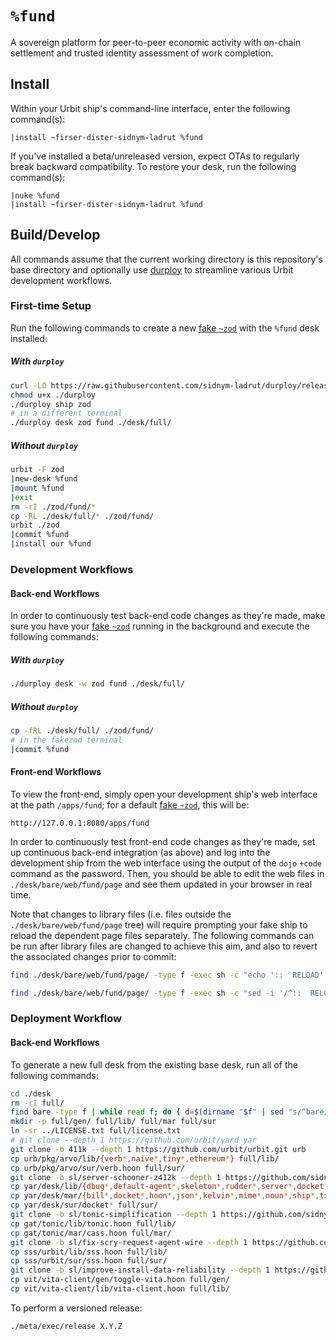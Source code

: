 # `%fund` #

A sovereign platform for peer-to-peer economic activity with on-chain
settlement and trusted identity assessment of work completion.

## Install ##

Within your Urbit ship's command-line interface, enter the following command(s):

```
|install ~firser-dister-sidnym-ladrut %fund
```

If you've installed a beta/unreleased version, expect OTAs to regularly break
backward compatibility. To restore your desk, run the following command(s):

```
|nuke %fund
|install ~firser-dister-sidnym-ladrut %fund
```

## Build/Develop ##

All commands assume that the current working directory is this repository's
base directory and optionally use [durploy] to streamline various Urbit
development workflows.

### First-time Setup ###

Run the following commands to create a new [fake `~zod`][fakezod] with the
`%fund` desk installed:

##### With `durploy` #####

```bash
curl -LO https://raw.githubusercontent.com/sidnym-ladrut/durploy/release/durploy
chmod u+x ./durploy
./durploy ship zod
# in a different terminal
./durploy desk zod fund ./desk/full/
```

##### Without `durploy` #####

```bash
urbit -F zod
|new-desk %fund
|mount %fund
|exit
rm -rI ./zod/fund/*
cp -RL ./desk/full/* ./zod/fund/
urbit ./zod
|commit %fund
|install our %fund
```

### Development Workflows ###

#### Back-end Workflows ####

In order to continuously test back-end code changes as they're made, make sure
you have your [fake `~zod`][fakezod] running in the background and execute the
following commands:

##### With `durploy` #####

```bash
./durploy desk -w zod fund ./desk/full/
```

##### Without `durploy` #####

```bash
cp -fRL ./desk/full/ ./zod/fund/
# in the fakezod terminal
|commit %fund
```

#### Front-end Workflows ####

To view the front-end, simply open your development ship's web interface
at the path `/apps/fund`; for a default [fake `~zod`][fakezod], this
will be:

```
http://127.0.0.1:8080/apps/fund
```

In order to continuously test front-end code changes as they're made, set up
continuous back-end integration (as above) and log into the development ship
from the web interface  using the output of the `dojo` `+code` command as the
password. Then, you should be able to edit the web files in
`./desk/bare/web/fund/page` and see them updated in your browser in real time.

Note that changes to library files (i.e. files outside the
`./desk/bare/web/fund/page` tree) will require prompting your fake ship to
reload the dependent page files separately. The following commands can be run
after library files are changed to achieve this aim, and also to revert the
associated changes prior to commit:

```bash
find ./desk/bare/web/fund/page/ -type f -exec sh -c "echo '::  RELOAD' >> {}" \;
```

```bash
find ./desk/bare/web/fund/page/ -type f -exec sh -c "sed -i '/^::  RELOAD$/d' {}" \;
```

### Deployment Workflow ###

#### Back-end Workflows ####

To generate a new full desk from the existing base desk, run all
of the following commands:

```bash
cd ./desk
rm -rI full/
find bare -type f | while read f; do { d=$(dirname "$f" | sed "s/^bare/full/"); mkdir -p "$d"; ln -sr -t "$d" "$f"; }; done
mkdir -p full/gen/ full/lib/ full/mar full/sur
ln -sr ../LICENSE.txt full/license.txt
# git clone --depth 1 https://github.com/urbit/yard yar
git clone -b 411k --depth 1 https://github.com/urbit/urbit.git urb
cp urb/pkg/arvo/lib/{verb*,naive*,tiny*,ethereum*} full/lib/
cp urb/pkg/arvo/sur/verb.hoon full/sur/
git clone -b sl/server-schooner-z412k --depth 1 https://github.com/sidnym-ladrut/yard.git yar
cp yar/desk/lib/{dbug*,default-agent*,skeleton*,rudder*,server*,docket*,mip*} full/lib/
cp yar/desk/mar/{bill*,docket*,hoon*,json*,kelvin*,mime*,noun*,ship*,txt*,css*,png*,svg*,js*} full/mar/
cp yar/desk/sur/docket* full/sur/
git clone -b sl/tonic-simplification --depth 1 https://github.com/sidnym-ladrut/gin-tonic.git gat
cp gat/tonic/lib/tonic.hoon full/lib/
cp gat/tonic/mar/cass.hoon full/mar/
git clone -b sl/fix-scry-request-agent-wire --depth 1 https://github.com/sidnym-ladrut/sss.git sss
cp sss/urbit/lib/sss.hoon full/lib/
cp sss/urbit/sur/sss.hoon full/sur/
git clone -b sl/improve-install-data-reliability --depth 1 https://github.com/sidnym-ladrut/vita.git vit
cp vit/vita-client/gen/toggle-vita.hoon full/gen/
cp vit/vita-client/lib/vita-client.hoon full/lib/
```

To perform a versioned release:

```bash
./meta/exec/release X.Y.Z
```


[urbit]: https://urbit.org
[durploy]: https://github.com/sidnym-ladrut/durploy

[fakezod]: https://developers.urbit.org/guides/core/environment#development-ships
[react]: https://reactjs.org/
[tailwind css]: https://tailwindcss.com/
[vite]: https://vitejs.dev/
